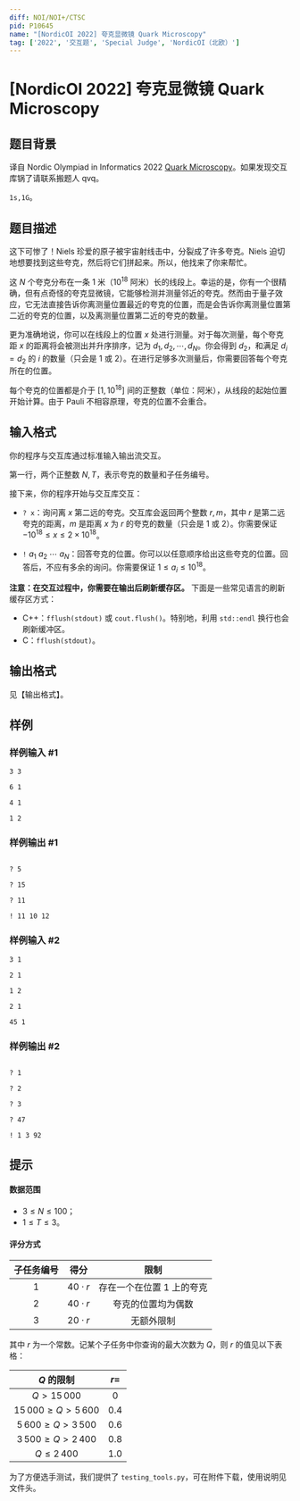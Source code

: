 ```yaml
---
diff: NOI/NOI+/CTSC
pid: P10645
name: "[NordicOI 2022] 夸克显微镜 Quark Microscopy"
tag: ['2022', '交互题', 'Special Judge', 'NordicOI（北欧）']
---
```

# [NordicOI 2022] 夸克显微镜 Quark Microscopy
## 题目背景

译自 Nordic Olympiad in Informatics 2022  [Quark Microscopy](https://noi22.kattis.com/contests/noi22/problems/quarkmicroscopy)。如果发现交互库锅了请联系搬题人 qvq。

$\texttt{1s,1G}$。

## 题目描述

这下可惨了！Niels 珍爱的原子被宇宙射线击中，分裂成了许多夸克。Niels 迫切地想要找到这些夸克，然后将它们拼起来。所以，他找来了你来帮忙。

这 $N$ 个夸克分布在一条 $1$ 米（$10^{18}$ 阿米）长的线段上。幸运的是，你有一个很精确，但有点奇怪的夸克显微镜，它能够检测并测量邻近的夸克。然而由于量子效应，它无法直接告诉你离测量位置最近的夸克的位置，而是会告诉你离测量位置第二近的夸克的位置，以及离测量位置第二近的夸克的数量。

更为准确地说，你可以在线段上的位置 $x$ 处进行测量。对于每次测量，每个夸克距 $x$ 的距离将会被测出并升序排序，记为 $d_1,d_2,\cdots,d_N$。你会得到 $d_2$，和满足 $d_i=d_2$ 的 $i$ 的数量（只会是 $1$ 或 $2$）。在进行足够多次测量后，你需要回答每个夸克所在的位置。

每个夸克的位置都是介于 $[1,10^{18}]$ 间的正整数（单位：阿米），从线段的起始位置开始计算。由于 Pauli 不相容原理，夸克的位置不会重合。
## 输入格式


你的程序与交互库通过标准输入输出流交互。

第一行，两个正整数 $N,T$，表示夸克的数量和子任务编号。

接下来，你的程序开始与交互库交互：

- `? x`：询问离 $x$ 第二远的夸克。交互库会返回两个整数 $r,m$，其中 $r$ 是第二远夸克的距离，$m$ 是距离 $x$ 为 $r$ 的夸克的数量（只会是 $1$ 或 $2$）。你需要保证 $-10^{18}\le x\le 2\times 10^{18}$。

- `!` $a_1$ $a_2$ $\cdots$ $a_N$：回答夸克的位置。你可以以任意顺序给出这些夸克的位置。回答后，不应有多余的询问。你需要保证 $1\le a_i\le 10^{18}$。

**注意：在交互过程中，你需要在输出后刷新缓存区。**
下面是一些常见语言的刷新缓存区方式：

- C++：`fflush(stdout)` 或 `cout.flush()`。特别地，利用 `std::endl` 换行也会刷新缓冲区。
- C：`fflush(stdout)`。

## 输出格式

见【输出格式】。
## 样例

### 样例输入 #1
```
3 3

6 1

4 1

1 2
```
### 样例输出 #1
```

? 5

? 15

? 11

! 11 10 12
```
### 样例输入 #2
```
3 1

2 1

1 2

2 1

45 1
```
### 样例输出 #2
```

? 1

? 2

? 3

? 47

! 1 3 92
```
## 提示

#### 数据范围

- $3\le N\le 100$；
- $1\le T\le 3$。


#### 评分方式

| 子任务编号 | 得分 | 限制 |
| :--: | :--: | :--: |
| $1$ | $40\cdot r$ |  存在一个在位置 $1$ 上的夸克 |
| $2$ | $40\cdot r$ | 夸克的位置均为偶数 |
| $3$ | $20\cdot r$ | 无额外限制 |

其中 $r$ 为一个常数。记某个子任务中你查询的最大次数为 $Q$，则 $r$ 的值见以下表格：

| $Q$ 的限制 | $r=$ |
| :--: | :--: |
| $Q\gt 15\, 000$ | $0$ |
| $15\, 000\ge Q\gt 5\, 600$ | $0.4$ |
| $5\, 600\ge Q\gt 3\, 500$ | $0.6$ |
| $3\, 500\ge Q\gt 2\, 400$ | $0.8$ |
| $Q\le 2\, 400$ | $1.0$ |

为了方便选手测试，我们提供了 `testing_tools.py`，可在附件下载，使用说明见文件头。

